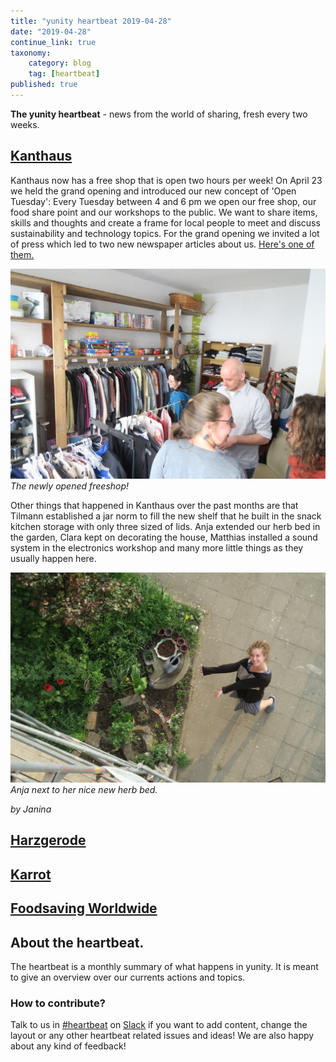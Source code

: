 ```yaml
---
title: "yunity heartbeat 2019-04-28"
date: "2019-04-28"
continue_link: true
taxonomy:
    category: blog
    tag: [heartbeat]
published: true
---
```


**The yunity heartbeat** - news from the world of sharing, fresh every two weeks.

## [Kanthaus](https://kanthaus.online)
Kanthaus now has a free shop that is open two hours per week! On April 23 we held the grand opening and introduced our new concept of 'Open Tuesday': Every Tuesday between 4 and 6 pm we open our free shop, our food share point and our workshops to the public. We want to share items, skills and thoughts and create a frame for local people to meet and discuss sustainability and technology topics. For the grand opening we invited a lot of press which led to two new newspaper articles about us. [Here's one of them.](https://kanthaus.online/de/about/press/2019-04-24_wln-freeshop)

![Free shop](freeshop.jpg)<br>
_The newly opened freeshop!_

Other things that happened in Kanthaus over the past months are that Tilmann established a jar norm to fill the new shelf that he built in the snack kitchen storage with only three sized of lids. Anja extended our herb bed in the garden, Clara kept on decorating the house, Matthias installed a sound system in the electronics workshop and many more little things as they usually happen here.

![Anja's new herb bed](anjaHerbs.jpg)<br>
_Anja next to her nice new herb bed._

_by Janina_

## [Harzgerode](http://freiefeldlage.de/)

## [Karrot](https://karrot.world)

## [Foodsaving Worldwide](https://foodsaving.world)

## About the heartbeat.
The heartbeat is a monthly summary of what happens in yunity. It is meant to give an overview over our currents actions and topics.

### How to contribute?
Talk to us in [#heartbeat](https://yunity.slack.com/messages/heartbeat/) on [Slack](https://slackin.yunity.org) if you want to add content, change the layout or any other heartbeat related issues and ideas! We are also happy about any kind of feedback!
